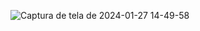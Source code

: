![Captura de tela de 2024-01-27 14-49-58](https://github.com/davigotardi/Login_Page/assets/143345302/119d9b04-9f5b-4ce8-b937-64c9ace043ea)
